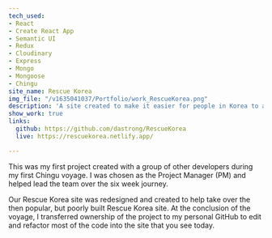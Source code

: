 ```yaml
---
tech_used:
- React
- Create React App
- Semantic UI
- Redux
- Cloudinary
- Express
- Mongo
- Mongoose
- Chingu
site_name: Rescue Korea
img_file: "/v1635041037/Portfolio/work_RescueKorea.png"
description: 'A site created to make it easier for people in Korea to adopt animals '
show_work: true
links:
  github: https://github.com/dastrong/RescueKorea
  live: https://rescuekorea.netlify.app/

---
```

This was my first project created with a group of other developers during my first Chingu voyage. I was chosen as the Project Manager (PM) and helped lead the team over the six week journey.

Our Rescue Korea site was redesigned and created to help take over the then popular, but poorly built Rescue Korea site. At the conclusion of the voyage, I transferred ownership of the project to my personal GitHub to edit and refactor most of the code into the site that you see today.